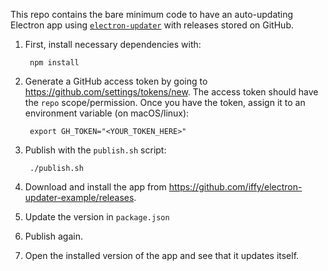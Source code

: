 This repo contains the bare minimum code to have an auto-updating Electron app using [`electron-updater`](https://github.com/electron-userland/electron-builder/tree/master/packages/electron-updater) with releases stored on GitHub.

1. First, install necessary dependencies with:

        npm install

2. Generate a GitHub access token by going to <https://github.com/settings/tokens/new>.  The access token should have the `repo` scope/permission.  Once you have the token, assign it to an environment variable (on macOS/linux):

        export GH_TOKEN="<YOUR_TOKEN_HERE>"

3. Publish with the `publish.sh` script:

        ./publish.sh

4. Download and install the app from <https://github.com/iffy/electron-updater-example/releases>.

5. Update the version in `package.json`

6. Publish again.

7. Open the installed version of the app and see that it updates itself.